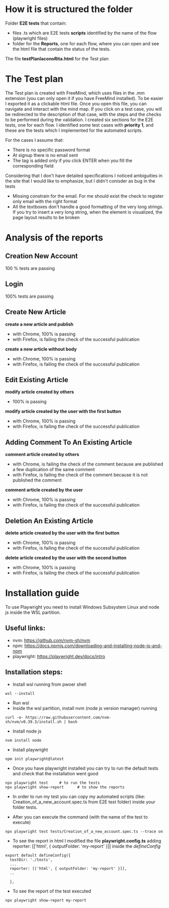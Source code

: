 # How it is structured the folder

Folder **E2E tests** that contain:
- files .ts which are E2E tests **scripts** identified by the name of the flow (playwright files) 
- folder for the **Reports**, one for each flow, where you can open and see the html file that contain the status of the tests. 

The file **testPlanIaconoRita.html** for the Test plan


# The Test plan
The Test plan is created with FreeMind, which uses files in the .mm extension (you can only open it if you have FreeMind installed). To be easier I exported it as a clickable html file. Once you open this file, you can navigate and interact with the mind map. If you click on a test case, you will be redirected to the description of that case, with the steps and the checks to be performed during the validation.
I created six sections for the E2E tests, one for each flow.
I identified some test cases with **priority 1**, and these are the tests which I implemented for the automated scripts.

For the cases I assume that:
- There is no specific password format
- At signup there is no email sent
- The tag is added only if you click ENTER when you fill the corresponding field

Considering that I don't have detailed specifications I noticed ambiguities in the site that I would like to emphasize, but I didn't conisder as bug in the tests
- Missing constrain for the email. For me should exist the check to register only email with the right format
- All the textboxes don't handle a good formatting of the very long strings. If you try to insert a very long string, when the element is visualized, the page layout results to be broken

# Analysis of the reports

## Creation New Account
100 % tests are passing

## Login
100% tests are passing

## Create New Article
**create a new article and publish** 
- with Chrome, 100% is passing
- with Firefox, is failing the check of the successful publication

**create a new article without body**
- with Chrome, 100% is passing
- with Firefox, is failing the check of the successful publication

## Edit Existing Article
**modify article created by others**
- 100% is passing

**modify article created by the user with the first button** 
- with Chrome, 100% is passing
- with Firefox, is failing the check of the successful publication

## Adding Comment To An Existing Article
**comment article created by others**
- with Chrome, is failing the check of the comment because are published a few duplication of the same comment
- with Firefox, is failing the check of the comment because it is not published the comment

**comment article created by the user**
- with Chrome, 100% is passing
- with Firefox, is failing the check of the successful publication

## Deletion An Existing Article
**delete article created by the user with the first button**
- with Chrome, 100% is passing
- with Firefox, is failing the check of the successful publication

**delete article created by the user with the second button**
- with Chrome, 100% is passing
- with Firefox, is failing the check of the successful publication

# Installation guide

To use Playwright you need to install Windows Subsystem Linux and node js inside the WSL partition.

## Useful links:
- nvm: https://github.com/nvm-sh/nvm
- npm: https://docs.npmjs.com/downloading-and-installing-node-js-and-npm
- playwright: https://playwright.dev/docs/intro

## Installation steps:
- Install wsl running from pwoer shell
```
wsl --install
```
- Run wsl 
- Inside the wsl partition, install nvm (node js version manager) running
```
curl -o- https://raw.githubusercontent.com/nvm-sh/nvm/v0.39.3/install.sh | bash
```
- Install node js
```
nvm install node
```
- Install playwright
```
npm init playwright@latest
```
- Once you have playwright installed you can try to run the default tests and check that the installation went good
```
npx playwright test		# to run the tests
npx playwright show-report		# to show the reports
```
- In order to run my test you can copy my automated scripts (like: Creation_of_a_new_account.spec.ts from E2E test folder) inside your folder tests.

- After you can execute the command (with the name of the test to execute)
```
npx playwright test tests/Creation_of_a_new_account.spec.ts --trace on
```
- To see the report in html I modified the file **playwright.config.ts** adding reporter: [['html', { outputFolder: 'my-report' }]] inside the *defineConfig*
```
export default defineConfig({
  testDir: './tests',
  ...
  reporter: [['html', { outputFolder: 'my-report' }]],
  ..
  
  },
```
- To see the report of the test executed
```
npx playwright show-report my-report
```